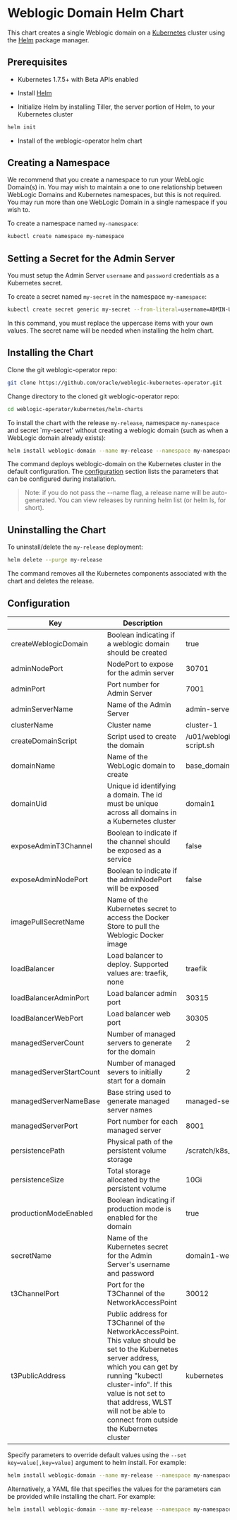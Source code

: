 # Weblogic Domain Helm Chart
This chart creates a single Weblogic domain on a [Kubernetes](https://kubernetes.io/) cluster using the 
[Helm](https://github.com/kubernetes/helm) package manager.

## Prerequisites
- Kubernetes 1.7.5+ with Beta APIs enabled

- Install [Helm](https://github.com/kubernetes/helm#install)

- Initialize Helm by installing Tiller, the server portion of Helm, to your Kubernetes cluster

```bash
helm init
```
- Install of the weblogic-operator helm chart

## Creating a Namespace 
We recommend that you create a namespace to run your WebLogic Domain(s) in.
You may wish to maintain a one to one relationship between WebLogic Domains
and Kubernetes namespaces, but this is not required.  You may run more than
one WebLogic Domain in a single namespace if you wish to. 

To create a namespace named `my-namespace`:

```bash
kubectl create namespace my-namespace
```

## Setting a Secret for the Admin Server
You must setup the Admin Server `username` and `password` credentials as a Kubernetes secret.

To create a secret named `my-secret` in the namespace `my-namespace`:

```bash
kubectl create secret generic my-secret --from-literal=username=ADMIN-USERNAME --from-literal=password=ADMIN-PASSWORD --namespace my-namespace
```
In this command, you must replace the uppercase items with your
own values.  The secret name will be needed when installing the helm chart.

## Installing the Chart
Clone the git weblogic-operator repo:

```bash
git clone https://github.com/oracle/weblogic-kubernetes-operator.git
```

Change directory to the cloned git weblogic-operator repo:

```bash
cd weblogic-operator/kubernetes/helm-charts
```

To install the chart with the release `my-release`, namespace `my-namespace` and secret `my-secret' without creating a weblogic domain (such as when a WebLogic domain already exists):

```bash
helm install weblogic-domain --name my-release --namespace my-namespace --set secretName=my-secret --set createWeblogicDomain=false
```

The command deploys weblogic-domain on the Kubernetes cluster in the default configuration. The [configuration](#configuration) section lists
the parameters that can be configured during installation.

> Note: if you do not pass the --name flag, a release name will be auto-generated. You can view releases by running helm list (or helm ls, for short).


## Uninstalling the Chart
To uninstall/delete the `my-release` deployment:

```bash
helm delete --purge my-release
```

The command removes all the Kubernetes components associated with the chart and deletes the release.

## Configuration 
|  Key                           |  Description                      |  Default              |
| -------------------------------|-----------------------------------|-----------------------|
| createWeblogicDomain | Boolean indicating if a weblogic domain should be created | true |
| adminNodePort | NodePort to expose for the admin server | 30701 |
| adminPort | Port number for Admin Server | 7001 |
| adminServerName | Name of the Admin Server | admin-server |
| clusterName | Cluster name | cluster-1 |
| createDomainScript | Script used to create the domain | /u01/weblogic/create-domain-script.sh |
| domainName | Name of the WebLogic domain to create | base_domain |
| domainUid | Unique id identifying a domain. The id must be unique across all domains in a Kubernetes cluster | domain1 |
| exposeAdminT3Channel | Boolean to indicate if the channel should be exposed as a service | false |
| exposeAdminNodePort | Boolean to indicate if the adminNodePort will be exposed | false |
| imagePullSecretName | Name of the Kubernetes secret to access the Docker Store to pull the Weblogic Docker image | |
| loadBalancer | Load balancer to deploy.  Supported values are: traefik, none | traefik |
| loadBalancerAdminPort | Load balancer admin port | 30315 |
| loadBalancerWebPort| Load balancer web port | 30305 |
| managedServerCount | Number of managed servers to generate for the domain | 2 |
| managedServerStartCount | Number of managed severs to initially start for a domain | 2 |
| managedServerNameBase | Base string used to generate managed server names | managed-server |
| managedServerPort | Port number for each managed server | 8001 |
| persistencePath | Physical path of the persistent volume storage | /scratch/k8s_dir/persistentVolume001 |
| persistenceSize | Total storage allocated by the persistent volume | 10Gi |
| productionModeEnabled | Boolean indicating if production mode is enabled for the domain | true |
| secretName | Name of the Kubernetes secret for the Admin Server's username and password | domain1-weblogic-credentials |
| t3ChannelPort | Port for the T3Channel of the NetworkAccessPoint | 30012 |
| t3PublicAddress | Public address for T3Channel of the NetworkAccessPoint. This value should be set to the Kubernetes server address, which you can get by running "kubectl cluster-info".  If this value is not set to that address, WLST will not be able to connect from outside the Kubernetes cluster | kubernetes |
 
Specify parameters to override default values using the `--set key=value[,key=value]` argument to helm install. For example:

```bash
helm install weblogic-domain --name my-release --namespace my-namespace --set managedServerCount=3
```

Alternatively, a YAML file that specifies the values for the parameters can be provided while installing the chart. For example:

```bash
helm install weblogic-domain --name my-release --namespace my-namespace --values values.yaml
```
